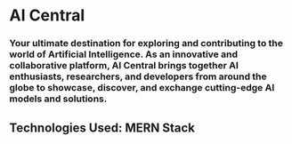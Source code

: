 # AI Central

### Your ultimate destination for exploring and contributing to the world of Artificial Intelligence. As an innovative and collaborative platform, AI Central brings together AI enthusiasts, researchers, and developers from around the globe to showcase, discover, and exchange cutting-edge AI models and solutions.

## Technologies Used: MERN Stack